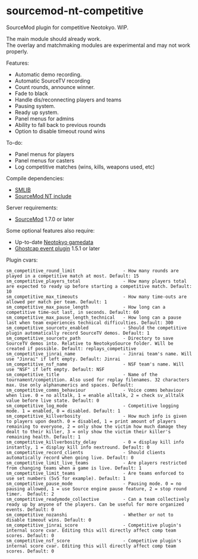 sourcemod-nt-competitive
========================

SourceMod plugin for competitive Neotokyo. WIP.

The main module should already work.<br>
The overlay and matchmaking modules are experimental and may not work properly.

Features:
  - Automatic demo recording.
  - Automatic SourceTV recording
  - Count rounds, announce winner.
  - Fade to black
  - Handle dis/reconnecting players and teams
  - Pausing system.
  - Ready up system.
  - Panel menus for admins
  - Ability to fall back to previous rounds
  - Option to disable timeout round wins

To-do:
  - Panel menus for players
  - Panel menus for casters
  - Log competitive matches (wins, kills, weapons used, etc)

Compile dependencies:
  - <a target="_blank" href="https://github.com/bcserv/smlib/">SMLIB</a>
  - <a target="_blank" href="https://github.com/softashell/sourcemod-nt-include">SourceMod NT include</a>

Server requirements:
  - <a target="_blank" href="http://www.sourcemod.net/downloads.php?branch=stable">SourceMod</a> 1.7.0 or later

Some optional features also require:
  - Up-to-date <a target="_blank" href="https://github.com/alliedmodders/sourcemod/tree/master/gamedata">Neotokyo gamedata</a>
  - <a target="_blank" href="https://github.com/softashell/nt-sourcemod-plugins">Ghostcap event plugin</a> 1.5.1 or later

Plugin cvars:
```
sm_competitive_round_limit					- How many rounds are played in a competitive match at most. Default: 15
sm_competitive_players_total				- How many players total are expected to ready up before starting a competitive match. Default: 10
sm_competitive_max_timeouts					- How many time-outs are allowed per match per team. Default: 1
sm_competitive_max_pause_length				- How long can a competitive time-out last, in seconds. Default: 60
sm_competitive_max_pause_length_technical	- How long can a pause last when team experiences technical difficulties. Default: 300
sm_competitive_sourcetv_enabled				- Should the competitive plugin automatically record SourceTV demos. Default: 1
sm_competitive_sourcetv_path				- Directory to save SourceTV demos into. Relative to NeotokyoSource folder. Will be created if possible. Default: replays_competitive
sm_competitive_jinrai_name					- Jinrai team's name. Will use "Jinrai" if left empty. Default: Jinrai
sm_competitive_nsf_name						- NSF team's name. Will use "NSF" if left empty. Default: NSF
sm_competitive_title						- Name of the tournament/competition. Also used for replay filenames. 32 characters max. Use only alphanumerics and spaces. Default:
sm_competitive_comms_behaviour				- Voice comms behaviour when live. 0 = no alltalk, 1 = enable alltalk, 2 = check sv_alltalk value before live state. Default: 0
sm_competitive_log_mode						- Competitive logging mode. 1 = enabled, 0 = disabled. Default: 1
sm_competitive_killverbosity				- How much info is given to players upon death. 0 = disabled, 1 = print amount of players remaining to everyone, 2 = only show the victim how much damage they dealt to their killer, 3 = only show the victim their killer's remaining health. Default: 1
sm_competitive_killverbosity_delay			- 0 = display kill info instantly, 1 = display kill info nextround. Default: 0
sm_competitive_record_clients				- Should clients automatically record when going live. Default: 0
sm_competitive_limit_live_teams				- Are players restricted from changing teams when a game is live. Default: 1
sm_competitive_limit_teams					- Are teams enforced to use set numbers (5v5 for example). Default: 1
sm_competitive_pause_mode					- Pausing mode. 0 = no pausing allowed, 1 = use Source engine pause feature, 2 = stop round timer.  Default: 2
sm_competitive_readymode_collective			- Can a team collectively ready up by anyone of the players. Can be useful for more organized events. Default: 0
sm_competitive_nozanshi						- Whether or not to disable timeout wins. Default: 0
sm_competitive_jinrai_score					- Competitive plugin's internal score cvar. Editing this will directly affect comp team scores. Default: 0
sm_competitive_nsf_score					- Competitive plugin's internal score cvar. Editing this will directly affect comp team scores. Default: 0
```
